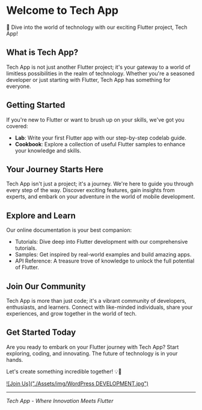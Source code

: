 # Welcome to Tech App

🚀 Dive into the world of technology with our exciting Flutter project, Tech App!

## What is Tech App?

Tech App is not just another Flutter project; it's your gateway to a world of limitless possibilities in the realm of technology. Whether you're a seasoned developer or just starting with Flutter, Tech App has something for everyone.

## Getting Started

If you're new to Flutter or want to brush up on your skills, we've got you covered:

- **Lab**: Write your first Flutter app with our step-by-step codelab guide.
- **Cookbook**: Explore a collection of useful Flutter samples to enhance your knowledge and skills.

## Your Journey Starts Here

Tech App isn't just a project; it's a journey. We're here to guide you through every step of the way. Discover exciting features, gain insights from experts, and embark on your adventure in the world of mobile development.

## Explore and Learn

Our online documentation is your best companion:

- Tutorials: Dive deep into Flutter development with our comprehensive tutorials.
- Samples: Get inspired by real-world examples and build amazing apps.
- API Reference: A treasure trove of knowledge to unlock the full potential of Flutter.

## Join Our Community

Tech App is more than just code; it's a vibrant community of developers, enthusiasts, and learners. Connect with like-minded individuals, share your experiences, and grow together in the world of tech.

## Get Started Today

Are you ready to embark on your Flutter journey with Tech App? Start exploring, coding, and innovating. The future of technology is in your hands.

Let's create something incredible together! 💡📱

[![Join Us]("./Assets/img/WordPress DEVELOPMENT.jpg")](https://portfolio.vatsalguru.com/)

---

*Tech App - Where Innovation Meets Flutter*